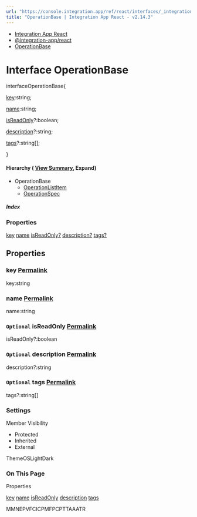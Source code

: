 ```yaml
---
url: "https://console.integration.app/ref/react/interfaces/_integration-app_react.OperationBase.html"
title: "OperationBase | Integration App React - v2.14.3"
---
```


- [Integration App React](https://console.integration.app/ref/react/index.html)
- [@integration-app/react](https://console.integration.app/ref/react/modules/_integration-app_react.html)
- [OperationBase](https://console.integration.app/ref/react/interfaces/_integration-app_react.OperationBase.html)

# Interface OperationBase

interfaceOperationBase{

[key](https://console.integration.app/ref/react/interfaces/_integration-app_react.OperationBase.html#key):string;

[name](https://console.integration.app/ref/react/interfaces/_integration-app_react.OperationBase.html#name):string;

[isReadOnly](https://console.integration.app/ref/react/interfaces/_integration-app_react.OperationBase.html#isreadonly)?:boolean;

[description](https://console.integration.app/ref/react/interfaces/_integration-app_react.OperationBase.html#description)?:string;

[tags](https://console.integration.app/ref/react/interfaces/_integration-app_react.OperationBase.html#tags)?:string\[\];

}

#### Hierarchy ( [View Summary](https://console.integration.app/ref/react/hierarchy.html\#@integration-app/react.OperationBase), Expand)

- OperationBase
  - [OperationListItem](https://console.integration.app/ref/react/interfaces/OperationListItem.html)
  - [OperationSpec](https://console.integration.app/ref/react/interfaces/OperationSpec.html)

##### Index

### Properties

[key](https://console.integration.app/ref/react/interfaces/_integration-app_react.OperationBase.html#key) [name](https://console.integration.app/ref/react/interfaces/_integration-app_react.OperationBase.html#name) [isReadOnly?](https://console.integration.app/ref/react/interfaces/_integration-app_react.OperationBase.html#isreadonly) [description?](https://console.integration.app/ref/react/interfaces/_integration-app_react.OperationBase.html#description) [tags?](https://console.integration.app/ref/react/interfaces/_integration-app_react.OperationBase.html#tags)

## Properties

### key [Permalink](https://console.integration.app/ref/react/interfaces/_integration-app_react.OperationBase.html\#key)

key:string

### name [Permalink](https://console.integration.app/ref/react/interfaces/_integration-app_react.OperationBase.html\#name)

name:string

### `Optional` isReadOnly [Permalink](https://console.integration.app/ref/react/interfaces/_integration-app_react.OperationBase.html\#isreadonly)

isReadOnly?:boolean

### `Optional` description [Permalink](https://console.integration.app/ref/react/interfaces/_integration-app_react.OperationBase.html\#description)

description?:string

### `Optional` tags [Permalink](https://console.integration.app/ref/react/interfaces/_integration-app_react.OperationBase.html\#tags)

tags?:string\[\]

### Settings

Member Visibility

- Protected
- Inherited
- External

ThemeOSLightDark

### On This Page

Properties

[key](https://console.integration.app/ref/react/interfaces/_integration-app_react.OperationBase.html#key) [name](https://console.integration.app/ref/react/interfaces/_integration-app_react.OperationBase.html#name) [isReadOnly](https://console.integration.app/ref/react/interfaces/_integration-app_react.OperationBase.html#isreadonly) [description](https://console.integration.app/ref/react/interfaces/_integration-app_react.OperationBase.html#description) [tags](https://console.integration.app/ref/react/interfaces/_integration-app_react.OperationBase.html#tags)

MMNEPVFCICPMFPCPTTAAATR